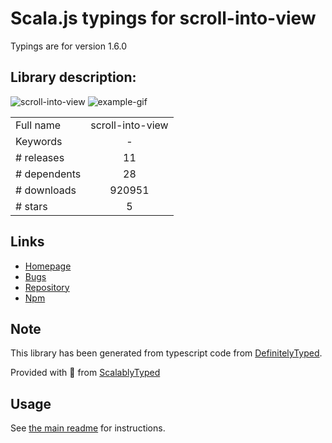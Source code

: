 
# Scala.js typings for scroll-into-view

Typings are for version 1.6.0

## Library description:
![scroll-into-view](/scrollintoview.png) ![example-gif](/scrollIntoViewExample.gif)

|                    |                 |
| ------------------ | :-------------: |
| Full name          | scroll-into-view |
| Keywords           | - |
| # releases         | 11 |
| # dependents       | 28 |
| # downloads        | 920951 |
| # stars            | 5 |

## Links
- [Homepage](https://github.com/KoryNunn/scroll-into-view#readme)
- [Bugs](https://github.com/KoryNunn/scroll-into-view/issues)
- [Repository](https://github.com/KoryNunn/scroll-into-view)
- [Npm](https://www.npmjs.com/package/scroll-into-view)
    


## Note
This library has been generated from typescript code from [DefinitelyTyped](https://definitelytyped.org).

Provided with :purple_heart: from [ScalablyTyped](https://github.com/oyvindberg/ScalablyTyped)

## Usage
See [the main readme](../../readme.md) for instructions.


